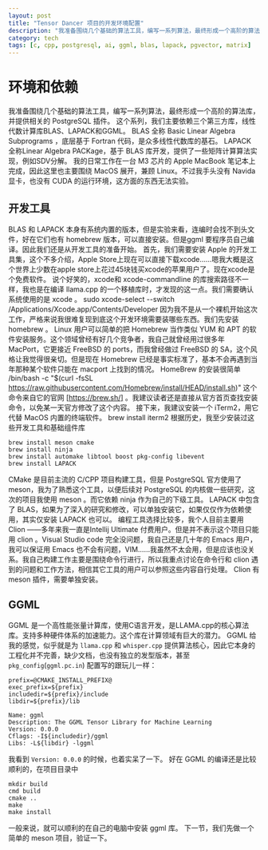 ```yaml
---
layout: post
title: "Tensor Dancer 项目的开发环境配置"
description: "我准备围绕几个基础的算法工具，编写一系列算法，最终形成一个高阶的算法库，并提供相关的 PostgreSQL 插件，这里记录一下开发环境配置"
category: tech
tags: [c, cpp, postgresql, ai, ggml, blas, lapack, pgvector, matrix]
---
```


# 环境和依赖
我准备围绕几个基础的算法工具，编写一系列算法，最终形成一个高阶的算法库，并提供相关的 PostgreSQL 插件。
这个系列，我们主要依赖三个第三方库，线性代数计算库BLAS、LAPACK和GGML。
BLAS 全称 Basic Linear Algebra Subprograms ，底层基于 Fortran 代码，是众多线性代数库的基石。
LAPACK 全称Linear Algebra PACKage，基于 BLAS 库开发，提供了一些矩阵计算算法实现，例如SDV分解。
我的日常工作在一台 M3 芯片的 Apple MacBook 笔记本上完成，因此这里也主要围绕 MacOS 展开，兼顾 Linux。不过我手头没有 Navida 显卡，也没有 CUDA 的运行环境，这方面的东西无法实验。
## 开发工具 
BLAS 和 LAPACK 本身有系统内置的版本，但是实验来看，连编时会找不到头文件，好在它们也有 homebrew 版本，可以直接安装。但是ggml 要程序员自己编译。因此我们还是从开发工具的准备开始。
首先，我们需要安装 Apple 的开发工具集，这个不多介绍，Apple Store上现在可以直接下载xcode……嗯我大概是这个世界上少数在apple store上花过45块钱买xcode的苹果用户了。现在xcode是个免费软件。
说个好笑的，xcode和 xcode-commandline 的库搜索路径不一样，我也是在编译 llama.cpp 的一个移植库时，才发现的这一点。我们需要确认系统使用的是 xcode 。
sudo xcode-select --switch /Applications/Xcode.app/Contents/Developer
因为我不是从一个裸机开始这次工作，严格来说我很难复现到底这个开发环境需要装哪些东西。我们先安装 homebrew 。
Linux 用户可以简单的把 Homebrew 当作类似 YUM 和 APT 的软件安装服务。这个领域曾经有好几个竞争者，我自己就曾经用过很多年 MacPort，它更接近 FreeBSD 的 ports，而我曾经做过 FreeBSD 的 SA，这个风格让我觉得很亲切。但是现在 Homebrew 已经是事实标准了，基本不会再遇到当年那种某个软件只能在 macport 上找到的情况。 
HomeBrew 的安装很简单
/bin/bash -c "$(curl -fsSL https://raw.githubusercontent.com/Homebrew/install/HEAD/install.sh)"
这个命令来自它的官网 [https://brew.sh/] 。我建议读者还是直接从官方首页查找安装命令，以免某一天官方修改了这个内容。
接下来，我建议安装一个 iTerm2，用它代替 MacOS 内置的终端软件。
brew install iterm2
根据历史，我至少安装过这些开发工具和基础组件库
```shell
brew install meson cmake
brew install ninja
brew install automake libtool boost pkg-config libevent
brew install LAPACK
```
CMake 是目前主流的 C/CPP 项目构建工具，但是 PostgreSQL 官方使用了 meson，我为了熟悉这个工具，以便后续对 PostgreSQL 的内核做一些研究，这次的项目我使用 meson 。而它依赖 ninja 作为自己的下级工具。
LAPACK 中包含了 BLAS，如果为了深入的研究和修改，可以单独安装它，如果仅仅作为依赖使用，其实仅安装 LAPACK 也可以。
编程工具选择比较多，我个人目前主要用 Clion ——多年来我一直是Intellij Ultimate 付费用户。但是并不表示这个项目只能用 clion 。Visual Studio code 完全没问题，我自己还是几十年的 Emacs 用户，我可以保证用 Emacs 也不会有问题，VIM……我虽然不太会用，但是应该也没关系。我自己构建工作主要是围绕命令行进行，所以我重点讨论在命令行和 clion 遇到的问题和工作方法，相信其它工具的用户可以参照这些内容自行处理。
Clion 有 meson 插件，需要单独安装。
## GGML
GGML 是一个高性能张量计算库，使用C语言开发，是LLAMA.cpp的核心算法库。支持多种硬件体系的加速能力。这个库在计算领域有巨大的潜力。
GGML 给我的感觉，似乎就是为 `llama.cpp` 和 `whisper.cpp` 提供算法核心，因此它本身的工程化并不完善，缺少文档，也没有独立的发型版本，甚至 `pkg_config`(`ggml.pc.in`) 配置写的跟玩儿一样：
```pkg
prefix=@CMAKE_INSTALL_PREFIX@
exec_prefix=${prefix}
includedir=${prefix}/include
libdir=${prefix}/lib

Name: ggml
Description: The GGML Tensor Library for Machine Learning
Version: 0.0.0
Cflags: -I${includedir}/ggml
Libs: -L${libdir} -lggml
```

我看到 `Version: 0.0.0` 的时候，也着实呆了一下。
好在 GGML 的编译还是比较顺利的，在项目目录中
```shell
mkdir build
cmd build
cmake ..
make
make install
```
一般来说，就可以顺利的在自己的电脑中安装 ggml 库。
下一节，我们先做一个简单的 meson 项目，验证一下。